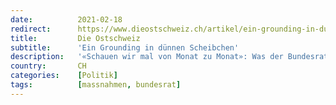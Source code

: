 ```yaml
---
date:          2021-02-18
redirect:      https://www.dieostschweiz.ch/artikel/ein-grounding-in-duennen-scheibchen-lDEdllX
title:         Die Ostschweiz
subtitle:      'Ein Grounding in dünnen Scheibchen'
description:   '«Schauen wir mal von Monat zu Monat»: Was der Bundesrat am Mittwoch an Plänen vorgestellt hat, ist die Fortsetzung seiner verantwortungslosen Politik, jetzt einfach in der Form von Wursträdli. Für ihn sind Dinge, die zwingend sofort passieren müssten, ab April erst «vorstellbar.»'
country:       CH
categories:    [Politik]
tags:          [massnahmen, bundesrat]
---
```

